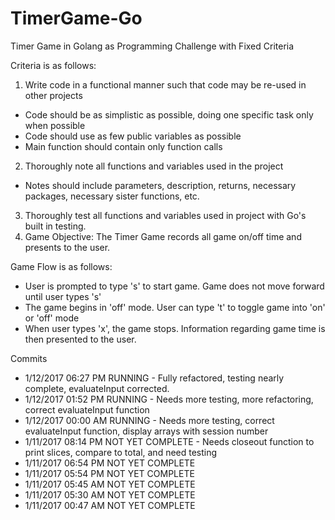 # TimerGame-Go
Timer Game in Golang as Programming Challenge with Fixed Criteria

Criteria is as follows:

1.  Write code in a functional manner such that code may be re-used in other projects
  * Code should be as simplistic as possible, doing one specific task only when possible
  * Code should use as few public variables as possible
  * Main function should contain only function calls
2.  Thoroughly note all functions and variables used in the project
  * Notes should include parameters, description, returns, necessary packages, necessary sister functions, etc.
3.  Thoroughly test all functions and variables used in project with Go's built in testing.
4.  Game Objective: The Timer Game records all game on/off time and presents to the user.

Game Flow is as follows:
* User is prompted to type 's' to start game.  Game does not move forward until user types 's'
* The game begins in 'off' mode.  User can type 't' to toggle game into 'on' or 'off' mode
* When user types 'x', the game stops.  Information regarding game time is then presented to the user.

Commits
* 1/12/2017 06:27 PM RUNNING          - Fully refactored, testing nearly complete, evaluateInput corrected.
* 1/12/2017 01:52 PM RUNNING          - Needs more testing, more refactoring, correct evaluateInput function
* 1/12/2017 00:00 AM RUNNING          - Needs more testing, correct evaluateInput function, display arrays with session number
* 1/11/2017 08:14 PM NOT YET COMPLETE - Needs closeout function to print slices, compare to total, and need testing
* 1/11/2017 06:54 PM NOT YET COMPLETE
* 1/11/2017 05:54 PM NOT YET COMPLETE
* 1/11/2017 05:45 AM NOT YET COMPLETE
* 1/11/2017 05:30 AM NOT YET COMPLETE
* 1/11/2017 00:47 AM NOT YET COMPLETE
